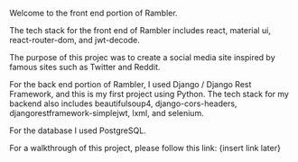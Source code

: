 Welcome to the front end portion of Rambler.

The tech stack for the front end of Rambler includes react, material ui,
react-router-dom, and jwt-decode.

The purpose of this projec was to create a social media site inspired by famous sites such as Twitter and Reddit.

For the back end portion of Rambler, I used Django / Django Rest Framework, and this is my first project
using Python. The tech stack for my backend also includes beautifulsoup4, django-cors-headers, djangorestframework-simplejwt, 
lxml, and selenium.

For the database I used PostgreSQL.

For a walkthrough of this project, please follow this link: {insert link later}
